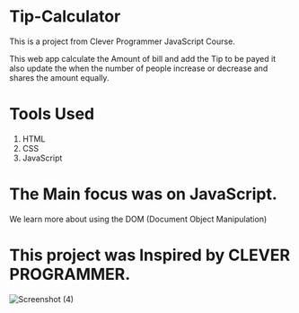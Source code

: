 # Tip-Calculator
This is a project from Clever Programmer JavaScript Course.

This web app calculate the Amount of bill and add the Tip to be payed
it also update the when the number of people increase or decrease and shares the amount equally.

# Tools Used
1. HTML
2. CSS
3. JavaScript

# The Main focus was on JavaScript.
We learn more about using the DOM (Document Object Manipulation)

# This project was Inspired by CLEVER PROGRAMMER.

![Screenshot (4)](https://user-images.githubusercontent.com/61484602/224965934-2dd56b3f-eca9-4e69-a0d1-c222379254ab.png)
